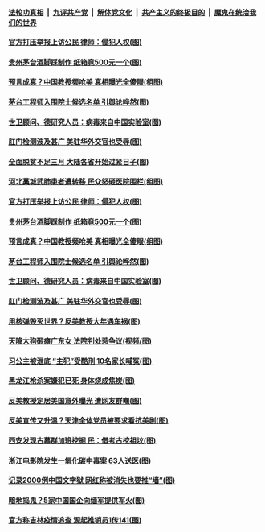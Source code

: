 ####  [法轮功真相](../../../../basic/blob/master/README.md?t=02201131) &nbsp;|&nbsp; [九评共产党](../../../../9ping.md/blob/master/README.md?t=02201131) &nbsp;|&nbsp; [解体党文化](../../../../jtdwh.md/blob/master/README.md?t=02201131)  &nbsp;|&nbsp; [共产主义的终极目的](../../../../gczydzjmd.md/blob/master/README.md?t=02201131) &nbsp;|&nbsp; [魔鬼在统治我们的世界](../../../../mgztzwmdsj.md/blob/master/README.md?t=02201131) 

#### [官方打压举报上访公民 律师：侵犯人权(图)](../pages/p1/963075.md?t=02201131) 

#### [贵州茅台酒脚踩制作 纸箱竟500元一个(图)](../pages/p1/963055.md?t=02201131) 

#### [预言成真？中国教授频呛美 真相曝光全傻眼(组图)](../pages/p1/962983.md?t=02201131) 

#### [茅台工程师入围院士候选名单 引舆论哗然(图)](../pages/p1/963041.md?t=02201131) 

#### [世卫顾问、德研究人员：病毒来自中国实验室(图)](../pages/p1/963010.md?t=02201131) 

#### [肛门检测波及甚广 美驻华外交官也受辱(图)](../pages/p1/962992.md?t=02201131) 

#### [全面脱贫不足三月 大陆各省开始过紧日子(图)](../pages/p1/963115.md?t=02201131) 

#### [河北藁城武肺患者遭转移 民众怒砸医院围栏(组图)](../pages/p1/963114.md?t=02201131) 

#### [官方打压举报上访公民 律师：侵犯人权(图)](../pages/p1/963075.md?t=02201131) 

#### [贵州茅台酒脚踩制作 纸箱竟500元一个(图)](../pages/p1/963055.md?t=02201131) 

#### [预言成真？中国教授频呛美 真相曝光全傻眼(组图)](../pages/p1/962983.md?t=02201131) 

#### [茅台工程师入围院士候选名单 引舆论哗然(图)](../pages/p1/963041.md?t=02201131) 


#### [世卫顾问、德研究人员：病毒来自中国实验室(图)](../pages/p1/963010.md?t=02201131) 

#### [肛门检测波及甚广 美驻华外交官也受辱(图)](../pages/p1/962992.md?t=02201131) 

#### [用核弹毁灭世界？反美教授大年遇车祸(图)](../pages/p1/962985.md?t=02201131) 

#### [天降大狗砸瘫广东女 法院判处惹争议(视频/图)](../pages/p1/962964.md?t=02201131) 

#### [习公主被泄底 “主犯”受酷刑 10名家长喊冤(图)](../pages/p1/962954.md?t=02201131) 

#### [黑龙江枪杀案嫌犯已死 身体烧成焦炭(图)](../pages/p1/962944.md?t=02201131) 

#### [反美教授定居美国意外曝光 遭网友群嘲(图)](../pages/p1/962920.md?t=02201131) 

#### [反美宣传又升温？天津全体党员被要求看抗美剧(图)](../pages/p1/962886.md?t=02201131) 

#### [西安发现古墓群加班挖掘 民：借考古挖祖坟(图)](../pages/p1/962936.md?t=02201131) 

#### [浙江电影院发生一氧化碳中毒案 63人送医(图)](../pages/p1/962918.md?t=02201131) 

#### [记录2000例中国文字狱 网红称被消失也要推“墙”(图)](../pages/p1/962872.md?t=02201131) 

#### [暗地捣鬼？5家中国国企向缅军提供军火(图)](../pages/p1/962871.md?t=02201131) 

#### [官方称吉林疫情追查 源起推销员1传141(图)](../pages/p1/962900.md?t=02201131) 

